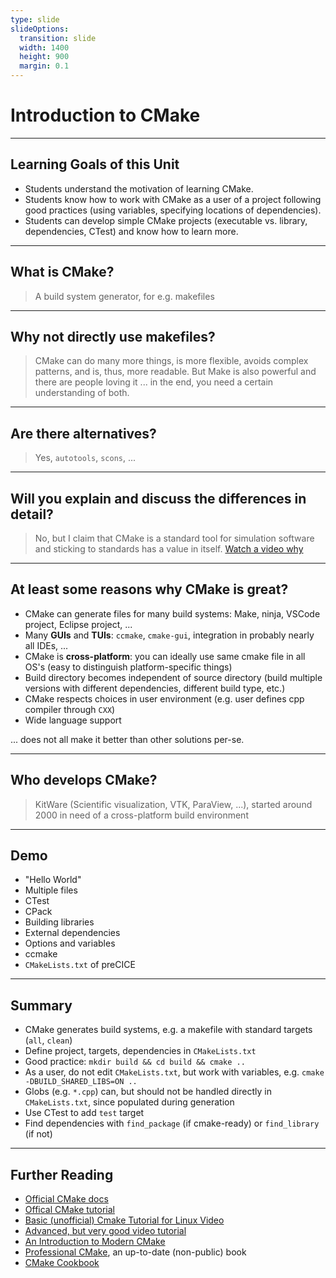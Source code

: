 ```yaml
---
type: slide
slideOptions:
  transition: slide
  width: 1400
  height: 900
  margin: 0.1
---
```


<style>
  .reveal strong {
    font-weight: bold;
    color: orange;
  }
  .reveal p {
    text-align: left;
  }
  .reveal section h1 {
    color: orange;
  }
  .reveal section h2 {
    color: orange;
  }
  .reveal code {
    font-family: 'Ubuntu Mono';
    color: orange;
  }
</style>

# Introduction to CMake

---

## Learning Goals of this Unit

- Students understand the motivation of learning CMake.
- Students know how to work with CMake as a user of a project following good practices (using variables, specifying locations of dependencies).
- Students can develop simple CMake projects (executable vs. library, dependencies, CTest) and know how to learn more.

---

## What is CMake?

> A build system generator, for e.g. makefiles

---

## Why not directly use makefiles?

> CMake can do many more things, is more flexible, avoids complex patterns, and is, thus, more readable.
> But Make is also powerful and there are people loving it ... in the end, you need a certain understanding of both.

---

## Are there alternatives?

> Yes, `autotools`, `scons`, ...

---

## Will you explain and discuss the differences in detail?

> No, but I claim that CMake is a standard tool for simulation software and sticking to standards has a value in itself. [Watch a video why](https://youtu.be/sBP17HQAQjk)

---

## At least some reasons why CMake is great?

- CMake can generate files for many build systems: Make, ninja, VSCode project, Eclipse project, ...
- Many **GUIs** and **TUIs**: `ccmake`, `cmake-gui`, integration in probably nearly all IDEs, ...
- CMake is **cross-platform**: you can ideally use same cmake file in all OS's (easy to distinguish platform-specific things)
- Build directory becomes independent of source directory (build multiple versions with different dependencies, different build type,  etc.)
- CMake respects choices in user environment (e.g. user defines cpp compiler through `CXX`)
- Wide language support

... does not all make it better than other solutions per-se.

---

## Who develops CMake?

> KitWare (Scientific visualization, VTK, ParaView, ...), started around 2000 in need of a cross-platform build environment

---

## Demo

- "Hello World"
- Multiple files
- CTest
- CPack
- Building libraries
- External dependencies
- Options and variables
- ccmake
- `CMakeLists.txt` of preCICE

---

## Summary

- CMake generates build systems, e.g. a makefile with standard targets (`all`, `clean`)
- Define project, targets, dependencies in `CMakeLists.txt`
- Good practice: `mkdir build && cd build && cmake ..`
- As a user, do not edit `CMakeLists.txt`, but work with variables, e.g. `cmake -DBUILD_SHARED_LIBS=ON ..`
- Globs (e.g. `*.cpp`) can, but should not be handled directly in `CMakeLists.txt`, since populated during generation
- Use CTest to add `test` target
- Find dependencies with `find_package` (if cmake-ready) or `find_library` (if not)

---

## Further Reading

- [Official CMake docs](https://cmake.org/cmake/help/latest/index.html)
- [Offical CMake tutorial](https://cmake.org/cmake/help/latest/guide/tutorial/index.html)
- [Basic (unofficial) Cmake Tutorial for Linux Video](https://www.youtube.com/watch?v=mKZ-i-UfGgQ)
- [Advanced, but very good video tutorial](https://www.youtube.com/watch?v=bsXLMQ6WgIk)
- [An Introduction to Modern CMake](https://cliutils.gitlab.io/modern-cmake/)
- [Professional CMake](https://crascit.com/professional-cmake/), an up-to-date (non-public) book
- [CMake Cookbook](https://github.com/dev-cafe/cmake-cookbook)
